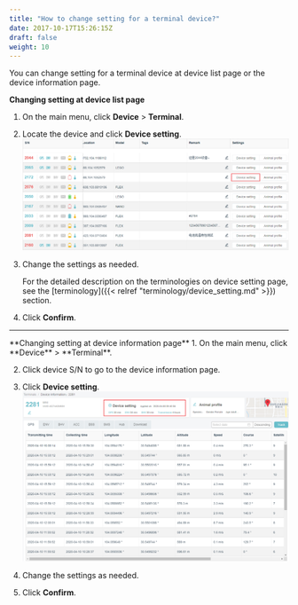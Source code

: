 ```yaml
---
title: "How to change setting for a terminal device?"
date: 2017-10-17T15:26:15Z
draft: false
weight: 10
---
```

You can change setting for a terminal device at device list page or the device information page.

**Changing setting at device list page**

  1. On the main menu, click **Device** > **Terminal**.

  2. Locate the device and click **Device setting**.
     <img src="https://raw.githubusercontent.com/rahjuu/color/master/setting_terminal.png" style="zoom:60%;" />

  3. Change the settings as needed.

     For the detailed description on the terminologies on device setting page, see the [terminology]({{< relref "terminology/device_setting.md" >}}) section.

  4. Click **Confirm**.

  <hr>
**Changing setting at device information page**
  1. On the main menu, click **Device** > **Terminal**.

  2. Click device S/N to go to the device information page.

  3. Click **Device setting**.
     <img src="https://raw.githubusercontent.com/rahjuu/color/master/setting_terminal1.png" style="zoom:60%;" />

  4. Change the settings as needed.

  5. Click **Confirm**.
